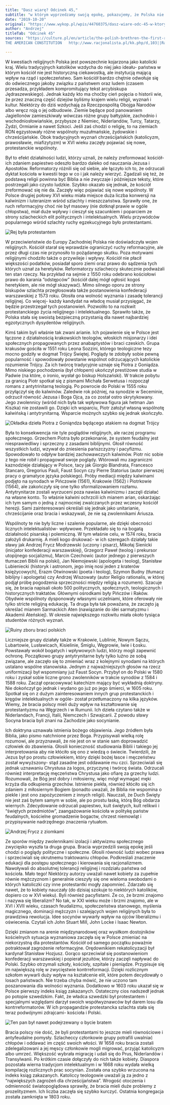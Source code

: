 ```yaml
---
title: "Dasz wiarę? Odcinek 45,"
subtitle: "w którym wyprzedzamy swoją epokę, pokazujemy, że Polska nie zawsze była zadupiem Europy oraz potwierdzamy słowa Biblii mówiące o tym, że żaden prorok nie jest mile widziany w swojej ojczyźnie."
date: "2019-10-20"
original: "https://www.wykop.pl/wpis/44760375/dasz-wiare-odc-45-w-ktorym-wyprzedzamy-swoja-epoke/"
author: "Andrzej"
titleTab: "Odcinek 45"
sources: "https://culture.pl/en/article/the-polish-brethren-the-first-reformed-peace-church-polands-first-banned-religion||Culture.pl: The Polish Brethren: The First Reformed Peace Church & Poland’s First Banned Religion   https://web.archive.org/web/20110515111348/http://www.socinian.org/polish_socinians.html||Socinian.org: FROM THE POLISH SOCINIANS TO
THE AMERICAN CONSTITUTION   http://www.racjonalista.pl/kk.php/d,103||Racjonalista.pl: Arianie (socynianie)   https://krytykapolityczna.pl/kultura/czytaj-dalej/tazbir-krotki-kurs-historii-arian/||Krytykapolityczna.pl: TAZBIR: KRÓTKI KURS HISTORII ARIAN"

---
```


W kwestiach religijnych Polska jest powszechnie kojarzona jako katolicki kraj. Wielu tradycyjnych katolików wzdycha do niej jako ideału- państwa w którym kościół nie jest historyczną ciekawostką, ale instytucją mającą wpływ na rząd i społeczeństwo. Sam kościół bardzo chętnie odwołuje się do odwiecznego jakoby związku z państwem oraz ludem (czasem przesadza, przykładem kompromitujący tekst arcybiskupa Jędraszewskiego). Jednak każdy kto ma choćby cień pojęcia o historii wie, że przez znaczną część dziejów byliśmy krajem wielu religii, wyznań i kultur. Niektórzy do dziś wzdychają za Rzeczpospolitą Obojga Narodów albo wręcz roją o jej odbudowie. Ziemie będące pod panowaniem Jagiellonów zamieszkiwały wówczas różne grupy bałtyjskie, zachodnio i wschodniosłowiańskie, przybysze z Niemiec, Niderlandów, Turcy, Tatarzy, Żydzi, Ormianie a nawet Szkoci. Jeśli zaś chodzi o religię, to na ziemiach RON egzystowały różne wspólnoty muzułmańskie, żydowskie i chrześcijańskie. Obok tradycyjnych wyznań chrześcijańskich (katolicyzm, prawosławie, miafizytyzm) w XVI wieku zaczęły pojawiać się nowe, protestanckie wspólnoty.

Był to efekt działalności ludzi, którzy uznali, że należy zreformować kościół- ich zdaniem papiestwo odeszło bardzo daleko od nauczania Jezusa i Apostołów. Reformatorzy różnili się od siebie, ale łączyło ich to, że odrzucali dyktat kościoła w kwestii tego w co i jak należy wierzyć. Zgadzali się też, że podstawą religii powinna być Biblia a nie zwyczaje i późniejsze teksty, które postrzegali jako czysto ludzkie. Szybko okazało się jednak, że kościół zreformować się nie da. Zaczęły więc pojawiać się nowe wspólnoty. W Polsce drugiej połowy XVI wieku miała miejsce duża liczba konwersji na kalwinizm i luteranizm wśród szlachty i mieszczaństwa. Sprawiły one, że ruch reformacyjny choć nie był masowy (nie dotknął prawie w ogóle chłopstwa), miał duże wpływy i cieszył się szacunkiem i poparciem ze strony szlacheckich elit politycznych i intelektualnych. Wielu przywódców popularnego wśród szlachty ruchy egzekucyjnego było protestantami.

![Rej była protestantem](../images/odc45/nico_rej.jpg "Rej była protestantem.")

W przeciwieństwie do Europy Zachodniej Polska nie doświadczyła wojen religijnych. Kościół starał się wprawdzie ograniczyć ruchy reformacyjne, ale przez długi czas nie przynosiło to pożądanego skutku. Poza motywami religijnymi chodziło także o przywileje i wpływy. Kościół nie płacił większości podatków, posiadał sporo ziemi oraz prawo do sądzenia tych których uznał za heretyków. Reformatorzy szlacheccy skutecznie podważali ten stan rzeczy. Na przykład na sejmie z 1550 roku odebrano kościołowi prawo do karania “odstępców” (kościół dalej mógł ogłosić kogoś heretykiem, ale nie mógł skazywać). Mimo silnego oporu ze strony biskupów szlachta przegłosowała także postanowienia konfederacji warszawskiej z 1573 roku. Głosiła ona wolność wyznania i zasadę tolerancji religijnej. Co więcej- każdy kandydat na władcę musiał przysięgać, że będzie przestrzegał tych postanowień. Pozwoliło to na rozkwit protestanckiego życia religijnego i intelektualnego. Sprawiło także, że Polska stała się swoistą bezpieczną przystanią dla nawet najbardziej egzotycznych dysydentów religijnych.

Kimś takim byli właśnie tak zwani arianie. Ich pojawienie się w Polsce jest łączone z działalnością krakowskich teologów, włoskich misjonarzy i idei społecznych propagowanych przez anabaptystów i braci czeskich. Grupa krakusów gościła w 1551 roku Leona Sozzini, którego teologiczne tezy mocno godziły w dogmat Trójcy Świętej. Poglądy te zdobyły sobie pewną popularność i spowodowały powstanie wspólnot odrzucających katolickie rozumienie Trójcy. Za ich twórcę tradycyjnie uznaje się Piotra z Goniądza. Mimo niskiego pochodzenia (był chłopem) ukończył prestiżowe studia w Padwie (na które, o ironio, wysłał go biskup Holszański). W trakcie pobytu za granicą Piotr spotkał się z pismami Michała Serwetusa i rozpoczął romans z antytrinitarną teologią. Po powrocie do Polski w 1555 roku przyłączył się do kalwinów. Zaledwie rok później, na synodzie w Seceminie, odrzucił równość Jezusa i Boga Ojca, za co został ostro skrytykowany. Jego zwolennicy (wśród nich była tak wpływowa figura jak hetman Jan Kiszka) nie zostawili go. Dzięki ich wsparciu, Piotr założył własną wspólnotę kalwińską i antytrynitarną. Wsparcie możnych szybko się jednak skończyło.

![Okładka dzieła Piotra z Goniąndza będącego atakiem na dogmat Trójcy](../images/odc45/trinity_attack.jpg "Okładka dzieła Piotra z Goniąndza będącego atakiem na dogmat Trójcy.")

Była to konsekwencja nie tyle poglądów religijnych, ale raczej programu społecznego. Grzechem Piotra było przekonanie, że system feudalny jest niesprawiedliwy i sprzeczny z zasadami biblijnymi. Głosił równość wszystkich ludzi, wzywał do zniesienia pańszczyzny i pacyfizmu. Spowodowało to odpływ bardziej zachowawczych kalwinów. Piotr nic sobie z tego nie robił i propagował swoje poglądy. Wtórowali mu zagraniczni kaznodzieje działający w Polsce, tacy jak Giorgio Blandrata, Francesco Stancaro, Gregorius Pauli, Faust Socyn czy Pierre Statorius (autor pierwszej pracy o gramatyce języka polskiego). Próby mediacji między kalwinami podjęto na synodach w Pińczowie (1561), Krakowie (1562) i Piotrkowie (1564), ale zakończyły się one tylko sformalizowaniem rozłamu. Antytrynitarze zostali wyrzuceni poza nawias kalwinizmu i zaczęli działać na własne konto. To właśnie kalwini ochrzcili ich mianem arian, oskarżając ich tym samym o jedną z najmocniej zwalczanych przez wczesny kościół herezji. Sami zainteresowani określali się jednak jako unitarianie, chrześcijanie oraz bracia i wskazywali, że nie są zwolennikami Ariusza.

Wspólnoty te nie były liczne i szalenie popularne, ale dzięki obecności licznych intelektualistów- wpływowe. Przekładało się to na bogatą działalność pisarską i polemiczną. W tym właśnie celu, w 1574 roku, bracia założyli drukarnię. A mieli kogo drukować- w ich szeregach działały takie sławy jak Andrzej Frycz Modrzewski (uczony i pisarz), Mikołaj Sienicki (inicjator konfederacji warszawskiej), Grzegorz Paweł (teolog i prekursor utopijnego socjalizmu), Marcin Czechowic (autor jednego z pierwszych tłumaczeń Biblii na polski), Jan Niemojewski (apologeta i teolog), Stanisław Lubieniecki (historyk i astronom, jego imię nosi jeden z kraterów księżycowych), Erazm Otwinowski (poeta i teolog), Szymon Budny (tłumacz biblijny i apologeta) czy Andrzej Wiszowaty (autor Religio rationalis, w której podjął próbę pogodzenia sprzeczności między religią a rozumem). Szacuje się, że bracia napisali około 500 politycznych, społecznych, teologicznych i historycznych traktatów. Głównymi ośrodkami były Pińczów i Raków. Obydwie wspólnoty dysponowały własnymi uczelniami, które oferowały nie tylko stricte religijną edukację. Ta druga była tak poważana, że zaczęto ją określać mianem Sarmackich Aten (nawiązanie do idei sarmatyzmu i Akademii Ateńskiej). W okresie największego rozkwitu miała około tysiąca studentów różnych wyznań.

![Ruiny zboru braci polskich](../images/odc45/church_ruins.jpg "Ruiny zboru braci polskich.")

Liczniejsze grupy działały także w Krakowie, Lublinie, Nowym Sączu, Lubartowie, Lusławicach, Kisielinie, Śmiglu, Węgrowie, Iwie i Łosku. Powstawały wokół bogatych i wpływowych ludzi, którzy mogli zapewnić ochronę. Początkowo grupy antytrynitarne były tylko luźno ze sobą związane, ale zaczęło się to zmieniać wraz z kolejnymi synodami na których ustalano wspólne stanowiska. Jednym z najważniejszych głosów na rzecz uniformizacji był wspomniany już Faust Socyn. Przybył on do Polski w 1580 roku i zyskał sobie liczne grono zwolenników w trakcie synodów z 1584 i 1588 roku. Zaczął opracowywać katechizm mający być wykładnią doktryny. Nie dokończył go jednak i wydano go już po jego śmierci, w 1605 roku. Spotkał się on z dużym zainteresowaniem innych grup protestanckich i kręgów intelektualnych w ogóle- został przetłumaczony na kilka języków. Wiemy, że bracia polscy mieli duży wpływ na kształtowanie się protestantyzmu na Węgrzech i w Rumunii. Ich dzieła czytano także w Niderlandach, Francji, Italii, Niemczech i Szwajcarii. Z powodu sławy Socyna bracia byli znani na Zachodzie jako socynianie.

Ich doktryna uznawała istnienia bożego objawienia. Jego źródłem była Biblia, jako pismo natchnione przez Boga. Przypisywali wielką rolę rozumowi, ale przyznawali, że nie jest on w stanie sam doprowadzić człowiek do zbawienia. Głosili konieczność studiowania Biblii i takiego jej interpretowania aby nie kłóciło się ono z wiedzą o świecie. Twierdzili, że Jezus był po prostu człowiekiem, który dzięki bożej łasce i męczeństwu został wywyższony- stąd zasadne jest oddawanie mu czci. Sprzeciwiali się jednak uznawaniu Chrystusa za logos, przyczynę i twórcę świata. Odrzucali również interpretację męczeństwa Chrystusa jako ofiarę za grzechy ludzi. Rozumowali, że Bóg jest dobry i miłosierny, więc mógł wymagać męki krzyża dla odkupienia grzechów. Istnienie piekła, również kłóciło się ich zdaniem z miłosiernym Bogiem (ponadto uważali, że Biblia nie wspomina o piekle i jest ono zapożyczeniem z innych religii). Nauczali, że Duch Święty nie jest zaś bytem samym w sobie, ale po prostu łaską, którą Bóg obdarza wiernych. Zdecydowanie odrzucali papiestwo, kult świętych, kult relikwii i “świętych przedmiotów”, zaangażowanie kościoła w politykę państw feudalnych, kościelne gromadzenie bogactw, chrzest niemowląt i przypisywanie nadrzędnego znaczenia rytuałom.

![Andrzej Frycz z ziomkami](../images/odc45/frycz.jpg "Andrzej Frycz z ziomkami.")

Ze sporów między zwolennikami izolacji i aktywizmu społecznego zwycięsko wyszła ta druga grupa. Bracia wyprzedzili swoją epokę jeśli chodzi o poglądy polityczne i społeczne. Głosili równość ludzi wobec prawa i sprzeciwiali się okrutnemu traktowaniu chłopów. Podkreślali znaczenie edukacji dla postępu społecznego i kierowania się racjonalizmem. Nawoływali do absolutnej tolerancji religijnej i rozdziału państwa od kościoła. Mało tego! Niektórzy autorzy uważali nawet kobiety za zupełnie równie mężczyznom i generalnie cieszyły się one wieloma swobodami o których katoliczki czy inne protestantki mogły zapomnieć. Zdarzało się nawet, że to kobiety nauczały (do dzisiaj szokuje to niektórych katolików, dopiero co w XVI wieku). Byli również pacyfistami. Że co, że brzmi znajomo i nazywa się liberalizm? No tak, w XXI wieku może i brzmi znajomo, ale w XVI i XVII wieku, czasach feudalizmu, społeczeństwa stanowego, myślenia magicznego, dominacji mężczyzn i szalejących wojen religijnych była to prawdziwa rewolucja. Idee socynów wywarły wpływ na ojców liberalizmu i oświecenia. Czytali ich John Stuart Mill, John Locke i Isaac Newton.

Dzięki zmianom na arenie międzynarodowej oraz wysiłkom dostojników kościelnych sytuacja wyznaniowa zaczęła się w Polsce zmieniać na niekorzystną dla protestantów. Kościół od samego początku poważnie potraktował zagrożenie reformacyjne. Orędownikiem rekatolicyzacji był kardynał Stanisław Hozjusz. Gorąco sprzeciwiał się postanowieniom konfederacji warszawskiej i popierał jezuitów, którzy zaczęli napływać do Polski. Szybko otrzymali szkoły, kościoły, szpitale i pieniądze. Przypisuje się im największą rolę w zwycięstwie kontrreformacji. Dzięki rozlicznym szkołom wywarli duży wpływ na kształcenie elit, które potem decydowały o losach państwach. Nie trzeba chyba mówić, że nie uczono tam poszanowania dla wolności wyznania. Dodatkowo w 1603 roku ukazał się w Polsce pierwszy indeks ksiąg zakazanych. Ostateczny cios nadszedł jednak po potopie szwedzkim. Fakt, że władca szwedzki był protestantem i specjalnymi względami darzył swoich współwyznawców był darem losu dla kontrreformatorów. W ich propagandzie protestancka szlachta stała się teraz podwójnymi zdrajcami- kościoła i Polski.

![Ten pan był nawet podejrzewany o bycie bratem](../images/odc45/locke.jpg "Ten pan był nawet podejrzewany o bycie bratem.")

Bracia polscy nie dość, że byli protestantami to jeszcze mieli równościowe i antyfeudalne pomysły. Szlacheccy członkowie grupy potrafili uwalniać chłopów i oddawać im część swoich włości. W 1658 roku bracia zostali zdelegalizowani a jej męscy członkowie mogli migrować, przyjąć katolicyzm albo umrzeć. Większość wybrała migrację i udali się do Prus, Niderlandów i Transylwanii. Po krótkim czasie dołączyły do nich także kobiety. Diaspora pozostała wierna tradycjom intelektualnym i w 1668 roku wydała wielką kompilację rozlicznych prac socynian. Została ona szybko wrzucona na indeks ksiąg zakazanych. Katoliccy teologowie uważali ją za jedno z “największych zagrożeń dla chrześcijaństwa”. Wrogość otoczenia i odmienność światopoglądowa sprawiły, że bracia mieli duże problemy z prozelityzmem. Ich liczba zaczęła się szybko kurczyć. Ostatnia kongregacja została zamknięta w 1803 roku.
